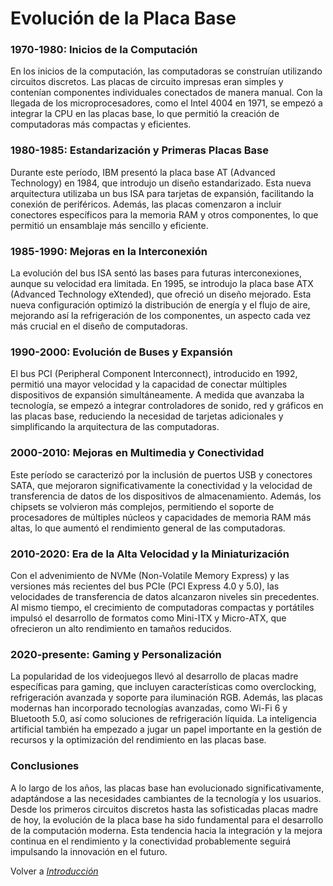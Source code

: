# Evolución de la Placa Base

### 1970-1980: Inicios de la Computación
En los inicios de la computación, las computadoras se construían utilizando circuitos discretos. Las placas de circuito impresas eran simples y contenían componentes individuales conectados de manera manual. Con la llegada de los microprocesadores, como el Intel 4004 en 1971, se empezó a integrar la CPU en las placas base, lo que permitió la creación de computadoras más compactas y eficientes.

### 1980-1985: Estandarización y Primeras Placas Base
Durante este período, IBM presentó la placa base AT (Advanced Technology) en 1984, que introdujo un diseño estandarizado. Esta nueva arquitectura utilizaba un bus ISA para tarjetas de expansión, facilitando la conexión de periféricos. Además, las placas comenzaron a incluir conectores específicos para la memoria RAM y otros componentes, lo que permitió un ensamblaje más sencillo y eficiente.

### 1985-1990: Mejoras en la Interconexión
La evolución del bus ISA sentó las bases para futuras interconexiones, aunque su velocidad era limitada. En 1995, se introdujo la placa base ATX (Advanced Technology eXtended), que ofreció un diseño mejorado. Esta nueva configuración optimizó la distribución de energía y el flujo de aire, mejorando así la refrigeración de los componentes, un aspecto cada vez más crucial en el diseño de computadoras.

### 1990-2000: Evolución de Buses y Expansión
El bus PCI (Peripheral Component Interconnect), introducido en 1992, permitió una mayor velocidad y la capacidad de conectar múltiples dispositivos de expansión simultáneamente. A medida que avanzaba la tecnología, se empezó a integrar controladores de sonido, red y gráficos en las placas base, reduciendo la necesidad de tarjetas adicionales y simplificando la arquitectura de las computadoras.

### 2000-2010: Mejoras en Multimedia y Conectividad
Este período se caracterizó por la inclusión de puertos USB y conectores SATA, que mejoraron significativamente la conectividad y la velocidad de transferencia de datos de los dispositivos de almacenamiento. Además, los chipsets se volvieron más complejos, permitiendo el soporte de procesadores de múltiples núcleos y capacidades de memoria RAM más altas, lo que aumentó el rendimiento general de las computadoras.

### 2010-2020: Era de la Alta Velocidad y la Miniaturización
Con el advenimiento de NVMe (Non-Volatile Memory Express) y las versiones más recientes del bus PCIe (PCI Express 4.0 y 5.0), las velocidades de transferencia de datos alcanzaron niveles sin precedentes. Al mismo tiempo, el crecimiento de computadoras compactas y portátiles impulsó el desarrollo de formatos como Mini-ITX y Micro-ATX, que ofrecieron un alto rendimiento en tamaños reducidos.

### 2020-presente: Gaming y Personalización
La popularidad de los videojuegos llevó al desarrollo de placas madre específicas para gaming, que incluyen características como overclocking, refrigeración avanzada y soporte para iluminación RGB. Además, las placas modernas han incorporado tecnologías avanzadas, como Wi-Fi 6 y Bluetooth 5.0, así como soluciones de refrigeración líquida. La inteligencia artificial también ha empezado a jugar un papel importante en la gestión de recursos y la optimización del rendimiento en las placas base.

### Conclusiones
A lo largo de los años, las placas base han evolucionado significativamente, adaptándose a las necesidades cambiantes de la tecnología y los usuarios. Desde los primeros circuitos discretos hasta las sofisticadas placas madre de hoy, la evolución de la placa base ha sido fundamental para el desarrollo de la computación moderna. Esta tendencia hacia la integración y la mejora continua en el rendimiento y la conectividad probablemente seguirá impulsando la innovación en el futuro.

Volver a [_Introducción_](README.md)
